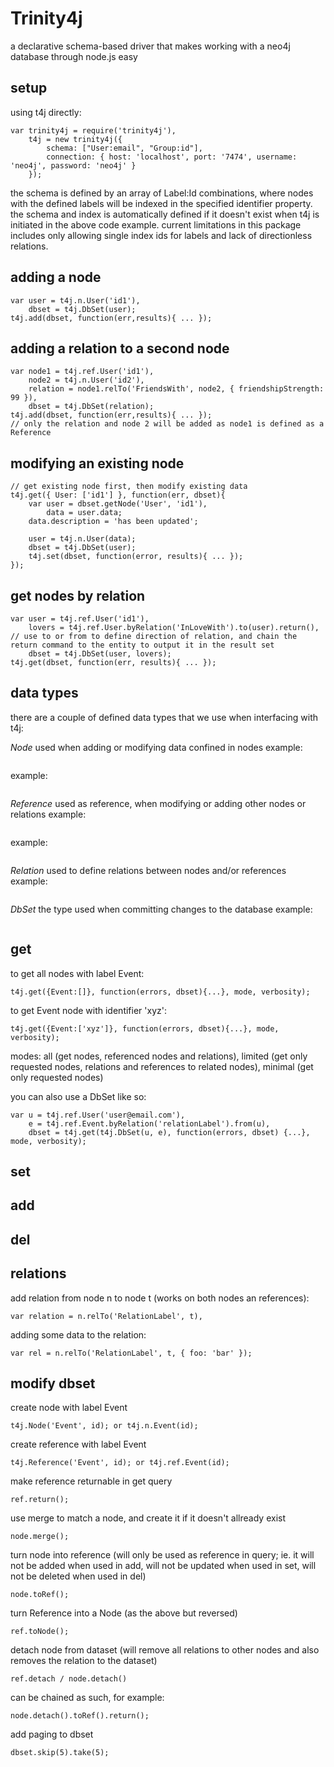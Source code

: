 # Trinity4j

a declarative schema-based driver that makes working with a neo4j database through node.js easy

## setup
using t4j directly:

```
var trinity4j = require('trinity4j'),
	t4j = new trinity4j({
		schema: ["User:email", "Group:id"],
		connection: { host: 'localhost', port: '7474', username: 'neo4j', password: 'neo4j' }
	});
```

the schema is defined by an array of Label:Id combinations, where nodes with the defined labels will be indexed in the specified identifier property.
the schema and index is automatically defined if it doesn't exist when t4j is initiated in the above code example.
current limitations in this package includes only allowing single index ids for labels and lack of directionless relations.

## adding a node
```
var user = t4j.n.User('id1'),
    dbset = t4j.DbSet(user);
t4j.add(dbset, function(err,results){ ... });
```

## adding a relation to a second node
```
var node1 = t4j.ref.User('id1'),
    node2 = t4j.n.User('id2'),
    relation = node1.relTo('FriendsWith', node2, { friendshipStrength: 99 }),
    dbset = t4j.DbSet(relation);
t4j.add(dbset, function(err,results){ ... });
// only the relation and node 2 will be added as node1 is defined as a Reference
```

## modifying an existing node
```
// get existing node first, then modify existing data
t4j.get({ User: ['id1'] }, function(err, dbset){
	var user = dbset.getNode('User', 'id1'),
	    data = user.data;
	data.description = 'has been updated';

	user = t4j.n.User(data);
	dbset = t4j.DbSet(user);
	t4j.set(dbset, function(error, results){ ... });
});
```

## get nodes by relation
```
var user = t4j.ref.User('id1'),
    lovers = t4j.ref.User.byRelation('InLoveWith').to(user).return(),	// use to or from to define direction of relation, and chain the return command to the entity to output it in the result set
    dbset = t4j.DbSet(user, lovers);
t4j.get(dbset, function(err, results){ ... });
```

## data types
there are a couple of defined data types that we use when interfacing with t4j:

_Node_ used when adding or modifying data confined in nodes
example:
``` new t4j.Node('Event', 'id123');
```
example: 
```new t4j.n.Event('id123');
```

_Reference_ used as reference, when modifying or adding other nodes or relations
example: 
```new t4j.Reference('Event', 'id123');
```
example: 
```new t4j.ref.Event('id123');
```

_Relation_ used to define relations between nodes and/or references
example: 
```node1.relTo('RelatesTo', node2);
```

_DbSet_ the type used when committing changes to the database
example: 
```new t4j.DbSet([node1, relation]);
```

## get
to get all nodes with label Event:
```
t4j.get({Event:[]}, function(errors, dbset){...}, mode, verbosity);
```

to get Event node with identifier 'xyz':
```
t4j.get({Event:['xyz']}, function(errors, dbset){...}, mode, verbosity);
```

modes: all (get nodes, referenced nodes and relations), limited (get only requested nodes, relations and references to related nodes), minimal (get only requested nodes)

you can also use a DbSet like so:

```
var u = t4j.ref.User('user@email.com'),
    e = t4j.ref.Event.byRelation('relationLabel').from(u),
    dbset = t4j.get(t4j.DbSet(u, e), function(errors, dbset) {...}, mode, verbosity);
```

## set

## add

## del

## relations
add relation from node n to node t (works on both nodes an references):
```
var relation = n.relTo('RelationLabel', t),
```

adding some data to the relation:
```
var rel = n.relTo('RelationLabel', t, { foo: 'bar' });
```

## modify dbset
create node with label Event
```
t4j.Node('Event', id); or t4j.n.Event(id);
```

create reference with label Event
```
t4j.Reference('Event', id); or t4j.ref.Event(id);
```

make reference returnable in get query
```
ref.return();
```

use merge to match a node, and create it if it doesn't allready exist
```
node.merge();
```

turn node into reference (will only be used as reference in query; ie. it will not be added when used in add, will not be updated when used in set, will not be deleted when used in del)
```
node.toRef();
```

turn Reference into a Node (as the above but reversed)
```
ref.toNode();
```

detach node from dataset (will remove all relations to other nodes and also removes the relation to the dataset)
```
ref.detach / node.detach()
```

can be chained as such, for example:

```
node.detach().toRef().return();
```

add paging to dbset
```
dbset.skip(5).take(5);
```